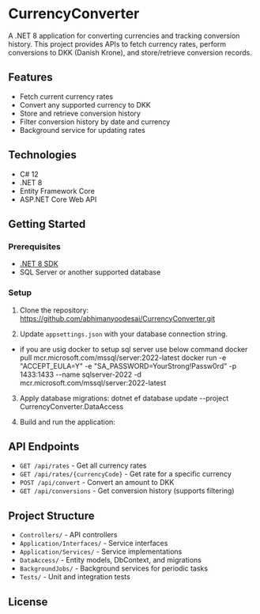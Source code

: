 # CurrencyConverter

A .NET 8 application for converting currencies and tracking conversion history. This project provides APIs to fetch currency rates, perform conversions to DKK (Danish Krone), and store/retrieve conversion records.

## Features

- Fetch current currency rates
- Convert any supported currency to DKK
- Store and retrieve conversion history
- Filter conversion history by date and currency
- Background service for updating rates

## Technologies

- C# 12
- .NET 8
- Entity Framework Core
- ASP.NET Core Web API

## Getting Started

### Prerequisites

- [.NET 8 SDK](https://dotnet.microsoft.com/download/dotnet/8.0)
- SQL Server or another supported database

### Setup

1. Clone the repository:
 https://github.com/abhimanyoodesai/CurrencyConverter.git

2. Update `appsettings.json` with your database connection string.
 - if you are usig docker to setup sql server use below command 
   docker pull mcr.microsoft.com/mssql/server:2022-latest
   docker run -e "ACCEPT_EULA=Y" -e "SA_PASSWORD=YourStrong!Passw0rd" -p 1433:1433 --name sqlserver-2022 -d mcr.microsoft.com/mssql/server:2022-latest

3. Apply database migrations:
    dotnet ef database update --project CurrencyConverter.DataAccess

4. Build and run the application:


## API Endpoints

- `GET /api/rates` - Get all currency rates
- `GET /api/rates/{currencyCode}` - Get rate for a specific currency
- `POST /api/convert` - Convert an amount to DKK
- `GET /api/conversions` - Get conversion history (supports filtering)

## Project Structure

- `Controllers/` - API controllers
- `Application/Interfaces/` - Service interfaces
- `Application/Services/` - Service implementations
- `DataAccess/` - Entity models, DbContext, and migrations
- `BackgroundJobs/` - Background services for periodic tasks
- `Tests/` - Unit and integration tests

## License


